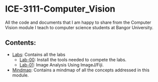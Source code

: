 # ICE-3111-Computer_Vision
All the code and documents that I am happy to share from the Computer Vision module I teach to computer science students at Bangor University.

## Contents:

- [Labs](../../tree/main/Labs): Contains all the labs
    - [Lab-00](tree/main/Lab-00): Install the tools needed to compete the labs.
    - [Lab-01](tree/main/Lab-01): Image Analysis Using ImageJ/Fiji.
- [Mindmap](../../tree/main/mindmap): Contains a mindmap of all the concepts addressed in this module.

